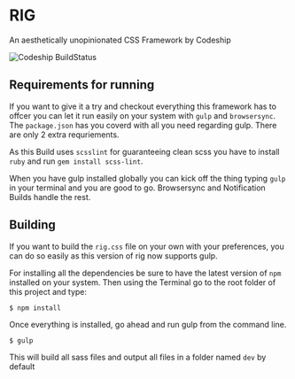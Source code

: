 RIG
===
An aesthetically unopinionated CSS Framework by Codeship

![Codeship BuildStatus](https://codeship.com/projects/a62fd230-b042-0132-a853-0e5ba92aabbb/status?branch=master)

## Requirements for running

If you want to give it a try and checkout everything this framework has to offcer you can let it run easily on your system with `gulp` and `browsersync`.
The `package.json` has you coverd with all you need regarding gulp. There are only 2 extra requriements.

As this Build uses `scsslint` for guaranteeing clean scss you have to install `ruby` and run `gem install scss-lint`.

When you have gulp installed globally you can kick off the thing typing `gulp` in your terminal and you are good to go. Browsersync and Notification Builds handle the rest.


## Building

If you want to build the `rig.css` file on your own with your preferences, you can do so easily as this version of rig now supports gulp.

For installing all the dependencies be sure to have the latest version of `npm` installed on your system. Then using the Terminal go to the root folder of this project and type:

```
$ npm install
```

Once everything is installed, go ahead and run gulp from the command line.

```
$ gulp
```

This will build all sass files and output all files in a folder named `dev` by default
